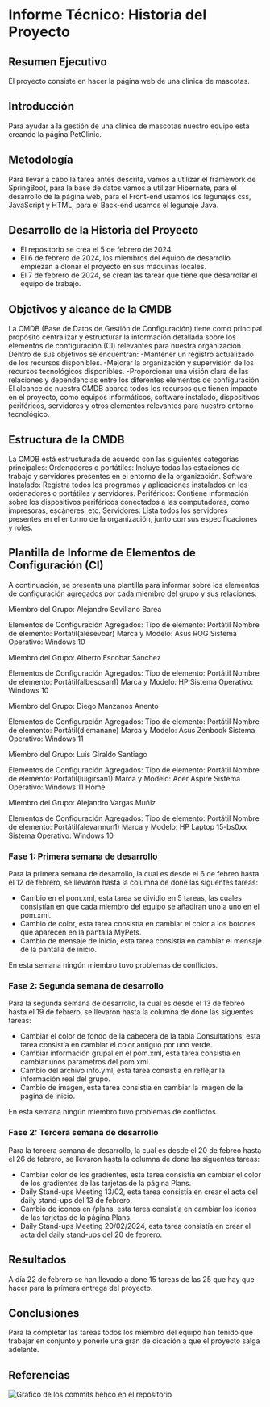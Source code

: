 # Informe Técnico: Historia del Proyecto

## Resumen Ejecutivo
El proyecto consiste en hacer la página web de una clínica de mascotas.

## Introducción
Para ayudar a la gestión de una clinica de mascotas nuestro equipo esta creando la página PetClinic.

## Metodología
Para llevar a cabo la tarea antes descrita, vamos a utilizar el framework de SpringBoot, para la base de datos vamos a utilizar Hibernate, para el desarrollo de la página web, para el Front-end usamos los legunajes css, JavaScript y HTML, para el Back-end usamos el legunaje Java.

## Desarrollo de la Historia del Proyecto
- El repositorio se crea el 5 de febrero de 2024.
- El 6 de febrero de 2024, los miembros del equipo de desarrollo empiezan a clonar el proyecto en sus máquinas locales.
- El 7 de febrero de 2024, se crean las tarear que tiene que desarrollar el equipo de trabajo.

## Objetivos y alcance de la CMDB
La CMDB (Base de Datos de Gestión de Configuración) tiene como principal propósito centralizar y estructurar la información detallada sobre los elementos de configuración (CI) relevantes para nuestra organización. Dentro de sus objetivos se encuentran:
-Mantener un registro actualizado de los recursos disponibles.
-Mejorar la organización y supervisión de los recursos tecnológicos disponibles.
-Proporcionar una visión clara de las relaciones y dependencias entre los diferentes elementos de configuración.
El alcance de nuestra CMDB abarca todos los recursos que tienen impacto en el proyecto, como equipos informáticos, software instalado, dispositivos periféricos, servidores y otros elementos relevantes para nuestro entorno tecnológico.

## Estructura de la CMDB
La CMDB está estructurada de acuerdo con las siguientes categorías principales:
Ordenadores o portátiles: Incluye todas las estaciones de trabajo y servidores presentes en el entorno de la organización.
Software Instalado: Registra todos los programas y aplicaciones instalados en los ordenadores o portátiles y servidores.
Periféricos: Contiene información sobre los dispositivos periféricos conectados a las computadoras, como impresoras, escáneres, etc.
Servidores: Lista todos los servidores presentes en el entorno de la organización, junto con sus especificaciones y roles.

## Plantilla de Informe de Elementos de Configuración (CI)
A continuación, se presenta una plantilla para informar sobre los elementos de configuración agregados por cada miembro del grupo y sus relaciones:

Miembro del Grupo: Alejandro Sevillano Barea

Elementos de Configuración Agregados:
Tipo de elemento: Portátil
Nombre de elemento: Portátil(alesevbar)
Marca y Modelo: Asus ROG
Sistema Operativo: Windows 10

Miembro del Grupo: Alberto Escobar Sánchez 

Elementos de Configuración Agregados:
Tipo de elemento: Portátil
Nombre de elemento: Portátil(albescsan1)
Marca y Modelo: HP
Sistema Operativo: Windows 10

Miembro del Grupo: Diego Manzanos Anento

Elementos de Configuración Agregados:
Tipo de elemento: Portátil
Nombre de elemento: Portátil(diemanane)
Marca y Modelo: Asus Zenbook
Sistema Operativo: Windows 11

Miembro del Grupo: Luis Giraldo Santiago 

Elementos de Configuración Agregados:
Tipo de elemento: Portátil
Nombre de elemento: Portátil(luigirsan1)
Marca y Modelo: Acer Aspire
Sistema Operativo: Windows 11 Home

Miembro del Grupo: Alejandro Vargas Muñiz

Elementos de Configuración Agregados:
Tipo de elemento: Portátil
Nombre de elemento: Portátil(alevarmun1)
Marca y Modelo: HP Laptop 15-bs0xx
Sistema Operativo: Windows 10

### Fase 1: Primera semana de desarrollo
Para la primera semana de desarrollo, la cual es desde el 6 de febreo hasta el 12 de febrero, se llevaron hasta la columna de done las siguentes tareas:

- Cambio en el pom.xml, esta tarea se dividio en 5 tareas, las cuales consistían en que cada miembro del equipo se añadiran uno a uno en el pom.xml.
- Cambio de color, esta tarea consistía en cambiar el color a los botones que aparecen en la pantalla MyPets.
- Cambio de mensaje de inicio, esta tarea consistía en cambiar el mensaje de la pantalla de inicio.

En esta semana ningún miembro tuvo problemas de conflictos.

### Fase 2: Segunda semana de desarrollo
Para la segunda semana de desarrollo, la cual es desde el 13 de febreo hasta el 19 de febrero, se llevaron hasta la columna de done las siguentes tareas:

- Cambiar el color de fondo de la cabecera de la tabla Consultations, esta tarea consistía en cambiar el color antiguo por uno verde.
- Cambiar información grupal en el pom.xml, esta tarea consistía en cambiar unos parametros del pom.xml.
- Cambio del archivo info.yml, esta tarea consistía en reflejar la información real del grupo.
- Cambio de imagen, esta tarea consistía en cambiar la imagen de la página de inicio.

En esta semana ningún miembro tuvo problemas de conflictos.

### Fase 2: Tercera semana de desarrollo
Para la tercera semana de desarrollo, la cual es desde el 20 de febreo hasta el 26 de febrero, se llevaron hasta la columna de done las siguentes tareas:

- Cambiar color de los gradientes, esta tarea consistía en cambiar el color de los gradientes de las tarjetas de la página Plans.
- Daily Stand-ups Meeting 13/02, esta tarea consistía en crear el acta del daily stand-ups del 13 de febrero.
- Cambio de iconos en /plans, esta tarea consistía en cambiar los iconos de las tarjetas de la página Plans.
- Daily Stand-ups Meeting 20/02/2024, esta tarea consistía en crear el acta del daily stand-ups del 20 de febrero.

## Resultados
A día 22 de febrero se han llevado a done 15 tareas de las 25 que hay que hacer para la primera entrega del proyecto.

## Conclusiones
Para la completar las tareas todos los miembro del equipo han tenido que trabajar en conjunto y ponerle una gran de dicación a que el proyecto salga adelante.

## Referencias
![Grafico de los commits hehco en el repositorio](../frontend/src/static/images/22-02-2024-Gráfico-De-Commits-1.png)


